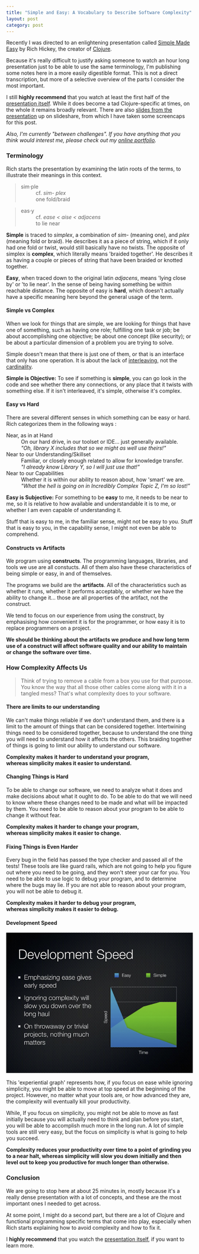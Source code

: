 ```yaml
---
title: "Simple and Easy: A Vocabulary to Describe Software Complexity"
layout: post
category: post
---
```

Recently I was directed to an enlightening presentation called [Simple Made Easy](http://www.infoq.com/presentations/Simple-Made-Easy) by Rich Hickey, the creator of [Clojure](http://en.wikipedia.org/wiki/Clojure).

Because it's really difficult to justify asking someone to watch an hour long presentation just to be able to use the same terminology,
I'm publishing some notes here in a more easily digestible format. This is not a direct transcription, but more of a selective overview of the parts I consider the most important.

I still __highly recommend__ that you watch at least the first half of the [presentation itself](http://www.infoq.com/presentations/Simple-Made-Easy). 
While it does become a tad Clojure-specific at times, on the whole it remains broadly relevant. There are also
[slides from the presentation](http://www.slideshare.net/evandrix/simple-made-easy) up on slideshare, from which I have taken some screencaps for this post.

_Also, I'm currently "between challenges". 
If you have anything that you think would interest me,
please check out my [online portfolio](/portfolio)._

### Terminology 

Rich starts the presentation by examining the latin roots of the terms, to illustrate their meanings in this context.

<blockquote class='col-sm-6'>
<dl>
<dt>sim·ple</dt>
<dd>cf. <em>sim- plex</em></dd>
<dd>one fold/braid</dd>
</dl>
</blockquote>

<blockquote class='col-sm-6'>
<dl>
<dt>eas·y</dt>
<dd>cf. <em>ease&nbsp;&lt;&nbsp;aise&nbsp;&lt;&nbsp;adjacens</em></dd>
<dd>to lie near</dd>
</dl>
</blockquote>

__Simple__ is traced to _simplex_, a combination of _sim-_ (meaning one), and _plex_ (meaning fold or braid).  He describes it as a piece of string,
which if it only had one fold or twist, would still basically have no twists. The opposite of simplex is __complex__, which
literally means 'braided together'.  He describes it as having a couple or pieces of string that have been braided or
knotted together.

__Easy__, when traced down to the original latin _adjacens_, means 'lying close by' or 'to lie near'.  In the sense of
being having something be within reachable distance. The opposite of easy is __hard__, which doesn't actually have a specific
meaning here beyond the general usage of the term.

#### Simple vs Complex

When we look for things that are simple, we are looking for things that have one of something, such as
having one role; fulfilling one task or job; be about accomplishing one objective; be
about one concept (like security); or be about a particular dimension of a problem you are trying to solve.

Simple doesn't mean that there is just one of them, or that is an interface that only has one operation. It
is about the lack of [interleaving](http://en.wiktionary.org/wiki/interleave#English), not the [cardinality](http://en.wiktionary.org/wiki/cardinality).

__Simple is Objective:__ To see if something is __simple__, you can go look in the code and see whether there any connections, or any place that it twists with something else.
If it isn't interleaved, it's simple, otherwise it's complex.

#### Easy vs Hard

There are several different senses in which something can be easy or hard.  
Rich categorizes them in the following ways :

<dl>
<dt>Near, as in at Hand</dt>
<dd>On our hard drive, in our toolset or IDE... just generally available.</dd>
<dd><em>"Oh, library X includes that so we might as well use theirs!"</em></dd>
<dt>Near to our Understanding/Skillset</dt>
<dd>Familiar, or closely enough related to allow for knowledge transfer.</dd>
<dd><em>"I already know Library Y, so I will just use that!"</em></dd>
<dt>Near to our Capabilities</dt>
<dd>Whether it is within our ability to reason about, how 'smart' we are.</dd>
<dd><em>"What the hell is going on in Incredibly Complex Topic Z, I'm so lost!"</em></dd>
</dl>

__Easy is Subjective:__ For something to be __easy__ to me, it needs to be near to me, so it is relative to how
available and understandable it is to me, or whether I am even capable of understanding it.

Stuff that is easy to me, in the familiar sense, might not be easy to you. 
Stuff that is easy to you, in the capability sense, I might not even be able to comprehend.

#### Constructs vs Artifacts

We program using __constructs__. The programming languages, libraries, and tools we use
are all constucts. All of them also have these characteristics of being simple or easy, in
and of themselves.

The programs we build are the __artifacts__. All of the characteristics such as whether it runs, whether it
performs acceptably, or whether we have the ability to change it... those are all properties of the artifact, not the construct.

We tend to focus on our experience from using the construct, by emphasising how convenient it is for the programmer, or how
easy it is to replace programmers on a project.  

__We should be thinking about the artifacts we produce and how long term use of a construct will
affect software quality and our ability to maintain or change the software over time.__

### How Complexity Affects Us

<blockquote>Think of trying to remove a cable from a box you use for that purpose.
You know the way that all those other cables come along with it in a tangled mess?  
That's what complexity does to your software.
</blockquote>

#### There are limits to our understanding

We can't make things reliable if we don't understand them, and there is a limit to the amount of things that can be considered together.
Intertwining things need to be considered together, because to understand the one thing you will need to understand how it affects the
others. This braiding together of things is going to limit our ability to understand our software.

__Complexity makes it harder to understand your program,  
whereas simplicity makes it easier to understand.__

#### Changing Things is Hard

To be able to change our software, we need to analyze what it does and make decisions about what it ought to do.
To be able to do that we will need to know where these changes need to be made and what will be impacted by them.
You need to be able to reason about your program to be able to change it without fear.

__Complexity makes it harder to change your program,  
whereas simplicity makes it easier to change.__

#### Fixing Things is Even Harder

Every bug in the field has passed the type checker and passed all of the tests! These tools are like guard
rails, which are not going to help you figure out where you need to be going, and they won't steer your car
for you. You need to be able to use logic to debug your program, and to determine where the bugs may lie.
If you are not able to reason about your program, you will not be able to debug it.

__Complexity makes it harder to debug your program,  
whereas simplicity makes it easier to debug.__

#### Development Speed

<div class='img-wrapper'>
   <a href='http://www.slideshare.net/evandrix/simple-made-easy'><img alt='simple made easy - development speed' src='/img/simple.easy.speed.png' /></a>
</div>

This 'experiential graph' represents how, if you focus on ease while ignoring simplicity, you might be able to move at top speed at the beginning of the project.
However, no matter what your tools are, or how advanced they are, the complexity will eventually kill your productivity.

While, If you focus on simplicity, you might not be able to move as fast initially because you will actually need to think
and plan before you start, you will be able to accomplish much more in the long run. A lot of simple tools are still
very easy, but the focus on simplicity is what is going to help you succeed.

__Complexity reduces your productivity over time to a point of grinding you to a near halt,
whereas simplicity will slow you down initially and then level out to keep you productive for much longer than otherwise.__

### Conclusion

We are going to stop here at about 25 minutes in, mostly because it's a really dense
presentation with a lot of concepts, and these are the most important ones I needed
to get across.

At some point, I might do a second part, but there are a lot of Clojure and functional
programming specific terms that come into play, especially when Rich starts explaining
how to avoid complexity and how to fix it.

I __highly recommend__ that you watch the [presentation itself](http://www.infoq.com/presentations/Simple-Made-Easy), if you want to learn more.
